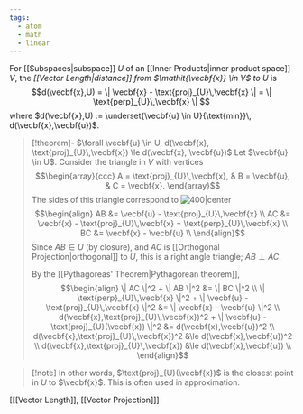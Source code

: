 ```yaml
---
tags:
  - atom
  - math
  - linear
---
```

For [[Subspaces|subspace]] $U$ of an [[Inner Products|inner product space]] $V$, the *[[Vector Length|distance]] from $\mathit{\vecbf{x}} \in V$ to $\mathit{U}$* is
$$d(\vecbf{x},U) = \| \vecbf{x} - \text{proj}_{U}\,\vecbf{x} \| = \| \text{perp}_{U}\,\vecbf{x} \| $$
where $d(\vecbf{x},U) := \underset{\vecbf{u} \in U}{\text{min}}\, d(\vecbf{x},\vecbf{u})$.

> [!theorem]- $\forall \vecbf{u} \in U, d(\vecbf{x}, \text{proj}_{U}\,\vecbf{x}) \le d(\vecbf{x}, \vecbf{u})$
> Let $\vecbf{u} \in U$. Consider the triangle in $V$ with vertices $$\begin{array}{ccc} A = \text{proj}_{U}\,\vecbf{x}, & B = \vecbf{u}, & C = \vecbf{x}.
> \end{array}$$
> The sides of this triangle correspond to
> ![400|center](distance-to-subspace.excalidraw)
> $$\begin{align}
> 	AB &= \vecbf{u} - \text{proj}_{U}\,\vecbf{x} \\
> 	AC &= \vecbf{x} - \text{proj}_{U}\,\vecbf{x} = \text{perp}_{U}\,\vecbf{x} \\
> 	BC &= \vecbf{x} - \vecbf{u} \\
> \end{align}$$
Since $AB \in U$ (by closure), and $AC$ is [[Orthogonal Projection|orthogonal]] to $U$, this is a right angle triangle; $AB \perp AC$.
> 
> By the [[Pythagoreas' Theorem|Pythagorean theorem]],
> $$\begin{align}
> 	\| AC \|^2 + \| AB \|^2 &= \| BC \|^2 \\
> 	\| \text{perp}_{U}\,\vecbf{x} \|^2 + \| \vecbf{u} - \text{proj}_{U}\,\vecbf{x} \|^2 &= \| \vecbf{x} - \vecbf{u} \|^2 \\
> 	d(\vecbf{x},\text{proj}_{U}\,\vecbf{x})^2 + \| \vecbf{u} - \text{proj}_{U}(\vecbf{x}) \|^2 &= d(\vecbf{x},\vecbf{u})^2 \\
> 	d(\vecbf{x},\text{proj}_{U}\,\vecbf{x})^2 &\le d(\vecbf{x},\vecbf{u})^2 \\
> 	d(\vecbf{x},\text{proj}_{U}\,\vecbf{x}) &\le d(\vecbf{x},\vecbf{u}) \\
> \end{align}$$

> [!note] In other words, $\text{proj}_{U}(\vecbf{x})$ is the closest point in $U$ to $\vecbf{x}$. This is often used in approximation.

\[[[Vector Length]], [[Vector Projection]]\]